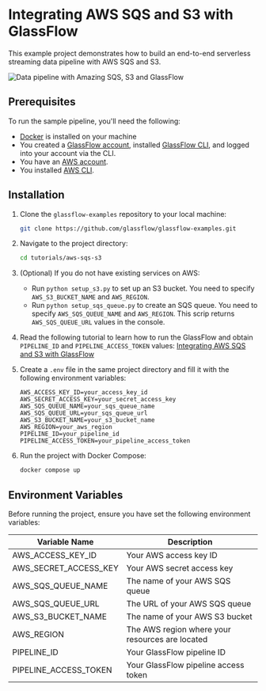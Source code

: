 # Integrating AWS SQS and S3 with GlassFlow

This example project demonstrates how to build an end-to-end serverless streaming data pipeline with AWS SQS and S3.

![Data pipeline with Amazing SQS, S3 and GlassFlow](/assets/AWS-sqs-s3-diagram.png)

## Prerequisites

To run the sample pipeline, you'll need the following:

- [Docker](https://www.docker.com/get-started) is installed on your machine
- You created a [GlassFlow account](https://learn.glassflow.dev/docs/get-started/create-account#create-a-new-account), installed [GlassFlow CLI](https://learn.glassflow.dev/docs/get-started/glassflow-cli#installation), and logged into your account via the CLI.
- You have an [AWS account](https://portal.aws.amazon.com/).
- You installed [AWS CLI](https://docs.aws.amazon.com/cli/latest/userguide/getting-started-install.html).

## Installation

1. Clone the `glassflow-examples` repository to your local machine:
    
    ```bash
    git clone https://github.com/glassflow/glassflow-examples.git
    ```
2. Navigate to the project directory:
    
    ```bash
    cd tutorials/aws-sqs-s3
    ```

3. (Optional) If you do not have existing services on AWS:
    - Run `python setup_s3.py` to set up an S3 bucket. You need to specify `AWS_S3_BUCKET_NAME` and `AWS_REGION`.
    - Run `python setup_sqs_queue.py` to create an SQS queue. You need to specify `AWS_SQS_QUEUE_NAME` and `AWS_REGION`. This scrip returns `AWS_SQS_QUEUE_URL` values in the console.

4. Read the following tutorial to learn how to run the GlassFlow and obtain `PIPELINE_ID` and `PIPELINE_ACCESS_TOKEN` values: [Integrating AWS SQS and S3 with GlassFlow](https://learn.glassflow.dev/docs/develop/tutorials/integrating-aws-sqs-and-s3-with-glassflow)

5. Create a `.env` file in the same project directory and fill it with the following environment variables:

    ```
    AWS_ACCESS_KEY_ID=your_access_key_id
    AWS_SECRET_ACCESS_KEY=your_secret_access_key
    AWS_SQS_QUEUE_NAME=your_sqs_queue_name
    AWS_SQS_QUEUE_URL=your_sqs_queue_url
    AWS_S3_BUCKET_NAME=your_s3_bucket_name
    AWS_REGION=your_aws_region
    PIPELINE_ID=your_pipeline_id
    PIPELINE_ACCESS_TOKEN=your_pipeline_access_token
    ```

5. Run the project with Docker Compose:
    
    ```bash
    docker compose up
    ```

## Environment Variables

Before running the project, ensure you have set the following environment variables:

| Variable Name           | Description                              |
|-------------------------|------------------------------------------|
| AWS_ACCESS_KEY_ID       | Your AWS access key ID                   |
| AWS_SECRET_ACCESS_KEY   | Your AWS secret access key               |
| AWS_SQS_QUEUE_NAME      | The name of your AWS SQS queue           |
| AWS_SQS_QUEUE_URL       | The URL of your AWS SQS queue            |
| AWS_S3_BUCKET_NAME      | The name of your AWS S3 bucket           |
| AWS_REGION              | The AWS region where your resources are located |
| PIPELINE_ID             | Your GlassFlow pipeline ID               |
| PIPELINE_ACCESS_TOKEN   | Your GlassFlow pipeline access token     |
